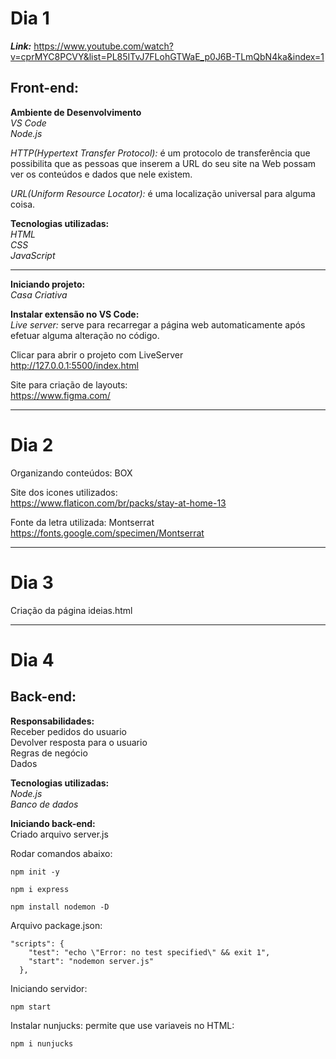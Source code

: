 # Dia 1

***Link:*** https://www.youtube.com/watch?v=cprMYC8PCVY&list=PL85ITvJ7FLohGTWaE_p0J6B-TLmQbN4ka&index=1

## **Front-end:**

**Ambiente de Desenvolvimento**
<br>*VS Code*
<br>*Node.js*

*HTTP(Hypertext Transfer Protocol):* é um protocolo de transferência que possibilita que as pessoas que inserem a URL do seu site na Web possam ver os conteúdos e dados que nele existem. 

*URL(Uniform Resource Locator):* é uma localização universal para alguma coisa.

**Tecnologias utilizadas:**
<br>*HTML*
<br>*CSS*
<br>*JavaScript*

---

**Iniciando projeto:**
<br>*Casa Criativa*

**Instalar extensão no VS Code:**
<br>*Live server:* serve para recarregar a página web automaticamente após efetuar alguma alteração no código.

Clicar para abrir o projeto com LiveServer
<br>http://127.0.0.1:5500/index.html

Site para criação de layouts:
<br>https://www.figma.com/

---

# Dia 2

Organizando conteúdos: BOX

Site dos icones utilizados:
<br>https://www.flaticon.com/br/packs/stay-at-home-13

Fonte da letra utilizada: Montserrat
<br>https://fonts.google.com/specimen/Montserrat

---

# Dia 3

Criação da página ideias.html

---

# Dia 4

## **Back-end:**

**Responsabilidades:**
<br>Receber pedidos do usuario
<br>Devolver resposta para o usuario
<br>Regras de negócio
<br>Dados

**Tecnologias utilizadas:**
<br>*Node.js*
<br>*Banco de dados*

**Iniciando back-end:**
<br>Criado arquivo server.js

Rodar comandos abaixo:
```
npm init -y

npm i express

npm install nodemon -D
```


Arquivo package.json:
```
"scripts": {
    "test": "echo \"Error: no test specified\" && exit 1",
    "start": "nodemon server.js"
  },
```

Iniciando servidor:
```
npm start
```

Instalar nunjucks: permite que use variaveis no HTML:
```
npm i nunjucks
```

